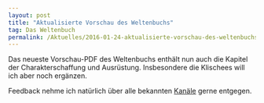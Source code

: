 ```yaml
---
layout: post
title: "Aktualisierte Vorschau des Weltenbuchs"
tag: Das Weltenbuch
permalink: /Aktuelles/2016-01-24-aktualisierte-vorschau-des-weltenbuchs-dasweltenbuch
---
```


Das neueste Vorschau-PDF des Weltenbuchs enthält nun auch die Kapitel der Charakterschaffung und Ausrüstung. Insbesondere die Klischees will ich aber noch ergänzen.

Feedback nehme ich natürlich über alle bekannten [Kanäle](https://dasweltenbuch.jcgames.de/Kontakt) gerne entgegen.


